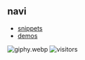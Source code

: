 ## navi

 - [snippets](https://github.com/keidarcy/snippets)
 - [demos](https://keidarcy.github.io/quick-demos/)




![giphy.webp](https://i.giphy.com/media/oFI7FttD0iC8V2Iqmy/giphy.webp)
![visitors](https://visitor-badge.glitch.me/badge?page_id=keidarcy)
